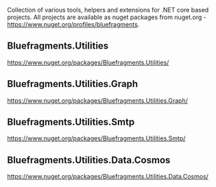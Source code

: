 Collection of various tools, helpers and extensions for .NET core based projects.
All projects are available as nuget packages from nuget.org - https://www.nuget.org/profiles/bluefragments.

## Bluefragments.Utilities
https://www.nuget.org/packages/Bluefragments.Utilities/

## Bluefragments.Utilities.Graph
https://www.nuget.org/packages/Bluefragments.Utilities.Graph/

## Bluefragments.Utilities.Smtp
https://www.nuget.org/packages/Bluefragments.Utilities.Smtp/

## Bluefragments.Utilities.Data.Cosmos
https://www.nuget.org/packages/Bluefragments.Utilities.Data.Cosmos/
